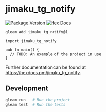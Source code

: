 # jimaku_tg_notify

[![Package Version](https://img.shields.io/hexpm/v/jimaku_tg_notify)](https://hex.pm/packages/jimaku_tg_notify)
[![Hex Docs](https://img.shields.io/badge/hex-docs-ffaff3)](https://hexdocs.pm/jimaku_tg_notify/)

```sh
gleam add jimaku_tg_notify@1
```
```gleam
import jimaku_tg_notify

pub fn main() {
  // TODO: An example of the project in use
}
```

Further documentation can be found at <https://hexdocs.pm/jimaku_tg_notify>.

## Development

```sh
gleam run   # Run the project
gleam test  # Run the tests
```
